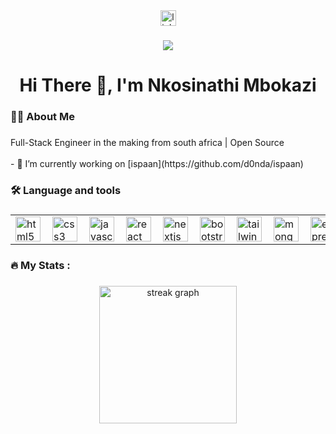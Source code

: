 <div align="center">
  <a href="https://www.linkedin.com/in/nkosinathi-mbokazi-62366a254/" target="_blank">
    <img src="https://img.shields.io/static/v1?message=LinkedIn&logo=linkedin&label=&color=0077B5&logoColor=white&labelColor=&style=for-the-badge" height="25" alt="linkedin logo"  />
  </a>
</div>

###

<div align="center">
  <img src="https://visitor-badge.laobi.icu/badge?page_id=d0nda.d0nda&"  />
</div>

###

<h1 align="center">Hi There 👋, I'm Nkosinathi Mbokazi</h1>

###

<h3 align="left">👩‍💻  About Me</h3>

###

<p align="left">Full-Stack Engineer in the making from south africa | Open Source<br><br>- 🔭 I’m currently working on [ispaan](https://github.com/d0nda/ispaan) <br>

###

<h3 align="left">🛠 Language and tools</h3>

###


<div align="center">
  <table>
  <tr>
    <td valign="top"><img align="left" width="40" height="40" src="https://cdn.jsdelivr.net/gh/devicons/devicon/icons/html5/html5-original.svg" alt="html5 logo"/></td>
    <td valign="top"><img align="left" width="40" height="40" src="https://cdn.jsdelivr.net/gh/devicons/devicon/icons/css3/css3-original.svg"  alt="css3 logo"/></td>
    <td valign="top"><img align="left" width="40" height="40" src="https://cdn.jsdelivr.net/gh/devicons/devicon/icons/javascript/javascript-original.svg" alt="javascript logo"/></td>
    <td valign="top"><img align="left" width="40" height="40" src="https://cdn.jsdelivr.net/gh/devicons/devicon/icons/react/react-original.svg" alt="react logo"/></td>
    <td valign="top"><img align="left" width="40" height="40" src="https://cdn.jsdelivr.net/gh/devicons/devicon/icons/nextjs/nextjs-original.svg" alt="nextjs logo"/></td>
    <td valign="top"><img align="left" width="40" height="40" src="https://cdn.jsdelivr.net/gh/devicons/devicon/icons/bootstrap/bootstrap-original.svg" alt="bootstrap logo"/></td>
    <td valign="top"><img align="left" width="40" height="40" src="https://cdn.jsdelivr.net/gh/devicons/devicon/icons/tailwindcss/tailwindcss-original-wordmark.svg" alt="tailwindcss logo"/></td>
    <td valign="top"><img align="left" width="40" height="40" src="https://cdn.jsdelivr.net/gh/devicons/devicon/icons/mongodb/mongodb-original.svg" alt="mongodb logo"/></td>
    <td valign="top"><img align="left" width="40" height="40" src="https://cdn.jsdelivr.net/gh/devicons/devicon/icons/express/express-original.svg" alt="express logo"/></td>
    <td valign="top"><img align="left" width="40" height="40" src="https://cdn.jsdelivr.net/gh/devicons/devicon/icons/nodejs/nodejs-original.svg" alt="nodejs logo"/></td>
    <td valign="top"><img align="left" width="40" height="40" src="https://cdn.jsdelivr.net/gh/devicons/devicon/icons/git/git-original.svg" alt="git logo"/></td>
    <td valign="top"><img align="left" width="40" height="40" src="https://cdn.jsdelivr.net/gh/devicons/devicon/icons/github/github-original.svg" alt="github logo"/></td>
  </tr>
</table>
</div>


###

<h3 align="left">🔥   My Stats :</h3>

###

<div align="center">
  <img src="https://streak-stats.demolab.com?user=d0nda&locale=en&mode=daily&theme=dark&hide_border=false&border_radius=5&order=3" height="220" alt="streak graph"/>
</div>

###
